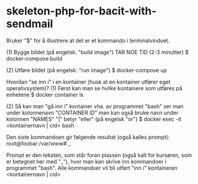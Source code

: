 # skeleton-php-for-bacit-with-sendmail

Bruker "$" for å illustrere at det er et kommando i terminalvinduet. 

(1) Bygge bildet (på engelsk: "build image") TAR NOE TID (2-3 minutter)
$ docker-compose build

(2) Utføre bildet (på engelsk: "run image")
$ docker-compose up

Hvordan "se inn i" i en kontainer (husk at en kontainer utfører eget operativsystem)?
(1) Først kan man se hvilke kontainere som utføres på enhetene
$ docker container ls

(2) Så kan man "gå inn i" kontainer vha. av programmet "bash"
<cid> ser man under kolonnenavn "CONTAINER ID"
<kontainernavn> man kan også bruke navn under kolonnen "NAMES"
"|" betyr "eller" (på engelsk "or")
$ docker exec -it <kontainernavn | cid> bash 

Den siste kommandoen gir følgende resultat (også kalles prompt):
root@foobar:/var/www# _

Prompt er den teksten, som står foran plassen (også kalt for kursøren, som er betegnet her med "_"), hvor man kan skrive inn kommandoer i programmet "bash". Alle kommandoer vil bli utført "inn i" kontaineren <kontainernavn | cid>
